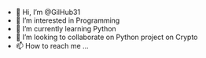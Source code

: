 - 👋 Hi, I’m @GilHub31
- 👀 I’m interested in Programming
- 🌱 I’m currently learning Python
- 💞️ I’m looking to collaborate on Python project on Crypto
- 📫 How to reach me ...

<!---
GilHub31/GilHub31 is a ✨ special ✨ repository because its `README.md` (this file) appears on your GitHub profile.
You can click the Preview link to take a look at your changes.
--->
